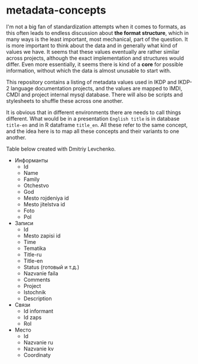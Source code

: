 # metadata-concepts

I'm not a big fan of standardization attempts when it comes to formats, as this often leads to endless discussion about **the format structure**, which in many ways is the least important, most mechanical, part of the question. It is more important to think about the data and in generally what kind of values we have. It seems that these values eventually are rather similar across projects, although the exact implementation and structures would differ. Even more essentially, it seems there is kind of a **core** for possible information, without which the data is almost unusable to start with.

This repository contains a listing of metadata values used in IKDP and IKDP-2 language documentation projects, and the values are mapped to IMDI, CMDI and project internal mysql database. There will also be scripts and stylesheets to shuffle these across one another.

It is obvious that in different environments there are needs to call things different. What would be in a presentation `English title` is in database `title-en` and in R dataframe `title_en`. All these refer to the same concept, and the idea here is to map all these concepts and their variants to one another.

Table below created with Dmitriy Levchenko.

- Информанты
    - Id
    - Name
    - Family
    - Otchestvo
    - God
    - Mesto rojdeniya id
    - Mesto jitelstva id
    - Foto
    - Pol
- Записи
    - Id
    - Mesto zapisi id
    - Time
    - Tematika
    - Title-ru
    - Title-en
    - Status (готовый и т.д.)
    - Nazvanie faila
    - Comments
    - Project
    - Istochnik
    - Description
- Связи
    - Id informant
    - Id zaps
    - Rol
- Место
    - Id
    - Nazvanie ru
    - Nazvanie kv
    - Coordinaty
